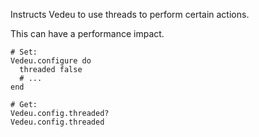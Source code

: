 Instructs Vedeu to use threads to perform certain actions.

This can have a performance impact.

    # Set:
    Vedeu.configure do
      threaded false
      # ...
    end

    # Get:
    Vedeu.config.threaded?
    Vedeu.config.threaded
